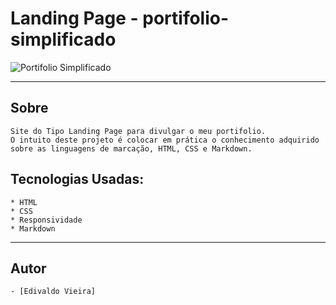 
# Landing Page - portifolio-simplificado

![Portifolio Simplificado](./imagens/screenportifolio.png)

---

## Sobre

    Site do Tipo Landing Page para divulgar o meu portifolio.
    O intuito deste projeto é colocar em prática o conhecimento adquirido sobre as linguagens de marcação, HTML, CSS e Markdown.

## Tecnologias Usadas:

    * HTML
    * CSS
    * Responsividade
    * Markdown
 ---

## Autor

    - [Edivaldo Vieira]